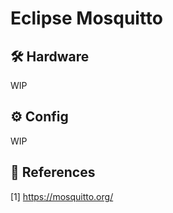 # Eclipse Mosquitto

## :hammer_and_wrench: Hardware

WIP

## :gear: Config

WIP

## :link: References

[1] <https://mosquitto.org/>
